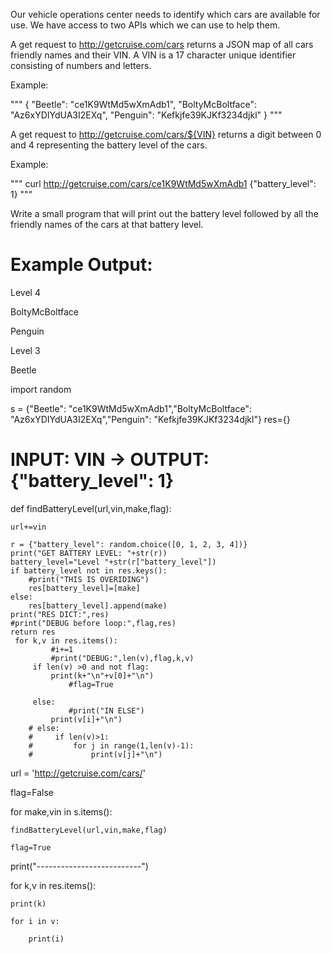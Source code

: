 Our vehicle operations center needs to identify which cars are available for use.  We have access to two APIs which we can use to help them.  

 A get request to http://getcruise.com/cars returns a JSON map of all cars friendly names and their VIN.  A VIN is a 17 character unique identifier consisting of numbers and letters.

 Example:

 """
 {
     "Beetle": "ce1K9WtMd5wXmAdb1",
     "BoltyMcBoltface": "Az6xYDIYdUA3I2EXq",
     "Penguin": "Kefkjfe39KJKf3234djkl"
 }
 """

 A get request to http://getcruise.com/cars/${VIN} returns a digit between 0 and 4 representing the battery level of the cars.

 Example:

 """
 curl http://getcruise.com/cars/ce1K9WtMd5wXmAdb1
 {"battery_level": 1}
 """

Write a small program that will print out the battery level followed by all the friendly names of the cars at that battery level.

# Example Output:


Level 4

BoltyMcBoltface

Penguin

Level 3

Beetle


import random

s = {"Beetle": "ce1K9WtMd5wXmAdb1","BoltyMcBoltface": "Az6xYDIYdUA3I2EXq","Penguin": "Kefkjfe39KJKf3234djkl"} 
res={}

# INPUT: VIN -> OUTPUT: {"battery_level": 1}

def findBatteryLevel(url,vin,make,flag):
    
    url+=vin
    
    r = {"battery_level": random.choice([0, 1, 2, 3, 4])}
    print("GET BATTERY LEVEL: "+str(r))
    battery_level="Level "+str(r["battery_level"])
    if battery_level not in res.keys():
        #print("THIS IS OVERIDING")
        res[battery_level]=[make]
    else:
        res[battery_level].append(make)
    print("RES DICT:",res)
    #print("DEBUG before loop:",flag,res)
    return res
     for k,v in res.items():
             #i+=1
             #print("DEBUG:",len(v),flag,k,v)
         if len(v) >0 and not flag:
             print(k+"\n"+v[0]+"\n")
                 #flag=True
                
         else:
                 #print("IN ELSE")
             print(v[i]+"\n")
        # else:
        #     if len(v)>1:
        #         for j in range(1,len(v)-1):
        #             print(v[j]+"\n")

    
   
    

url = 'http://getcruise.com/cars/'

flag=False

for make,vin in s.items():

    findBatteryLevel(url,vin,make,flag)
    
    flag=True
    
print("--------------------------") 

for k,v in res.items():

    print(k)
    
    for i in v:
    
        print(i)

